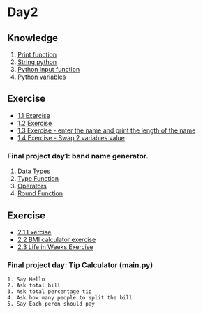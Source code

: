# Day2

## Knowledge

1. [Print function](https://www.w3schools.com/python/ref_func_print.asp)
2. [String python](https://www.w3schools.com/python/python_strings.asp)
3. [Python input function](https://www.w3schools.com/python/ref_func_input.asp)
4. [Python variables](https://www.w3schools.com/python/python_variables.asp)

## Exercise

* [1.1 Exercise](https://replit.com/@appbrewery/day-1-1-exercise)
* [1.2 Exercise](https://replit.com/@appbrewery/day-1-2-exercise)
* [1.3 Exercise - enter the name and print the length of the name](https://replit.com/@appbrewery/day-1-3-exercise)
* [1.4 Exercise - Swap 2 variables value](https://replit.com/@appbrewery/day-1-4-exercise)

### Final project day1: band name generator.
1. [Data Types](https://www.w3schools.com/python/python_datatypes.asp)
2. [Type Function](https://www.w3schools.com/python/ref_func_type.asp)
3. [Operators](https://www.w3schools.com/python/python_operators.asp)
4. [Round Function](https://www.w3schools.com/python/ref_func_round.asp)


## Exercise

* [2.1 Exercise](https://replit.com/@appbrewery/day-2-1-exercise#README.md)
* [2.2 BMI calculator exercise](https://replit.com/@appbrewery/day-2-2-exercise#README.md)
* [2.3 Life in Weeks Exercise](https://replit.com/@appbrewery/day-2-3-exercise#README.md)


### Final project day: Tip Calculator (main.py)

```
1. Say Hello
2. Ask total bill
3. Ask total percentage tip
4. Ask how many people to split the bill
5. Say Each peron should pay
```
